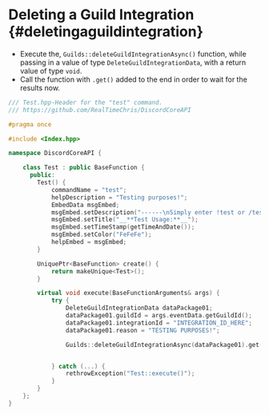 Deleting a Guild Integration {#deletingaguildintegration}
============
- Execute the, `Guilds::deleteGuildIntegrationAsync()` function, while passing in a value of type `DeleteGuildIntegrationData`, with a return value of type `void`.
- Call the function with `.get()` added to the end in order to wait for the results now.

```cpp
/// Test.hpp-Header for the "test" command.
/// https://github.com/RealTimeChris/DiscordCoreAPI

#pragma once

#include <Index.hpp>

namespace DiscordCoreAPI {

	class Test : public BaseFunction {
	  public:
		Test() {
			commandName = "test";
			helpDescription = "Testing purposes!";
			EmbedData msgEmbed;
			msgEmbed.setDescription("------\nSimply enter !test or /test!\n------");
			msgEmbed.setTitle("__**Test Usage:**__");
			msgEmbed.setTimeStamp(getTimeAndDate());
			msgEmbed.setColor("FeFeFe");
			helpEmbed = msgEmbed;
		}

		UniquePtr<BaseFunction> create() {
			return makeUnique<Test>();
		}

		virtual void execute(BaseFunctionArguments& args) {
			try {
				DeleteGuildIntegrationData dataPackage01;
				dataPackage01.guildId = args.eventData.getGuildId();
				dataPackage01.integrationId = "INTEGRATION_ID_HERE";
				dataPackage01.reason = "TESTING PURPOSES!";

				Guilds::deleteGuildIntegrationAsync(dataPackage01).get();


			} catch (...) {
				rethrowException("Test::execute()");
			}
		}
	};
}
```
